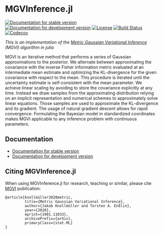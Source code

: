 # MGVInference.jl

[![Documentation for stable version](https://img.shields.io/badge/docs-stable-blue.svg)](https://bat.github.io/MGVInference.jl/stable)
[![Documentation for development version](https://img.shields.io/badge/docs-dev-blue.svg)](https://bat.github.io/MGVInference.jl/dev)
[![License](http://img.shields.io/badge/license-MIT-brightgreen.svg?style=flat)](LICENSE.md)
[![Build Status](https://github.com/bat/MGVInference.jl/workflows/CI/badge.svg?branch=master)](https://github.com/bat/MGVInference.jl/actions?query=workflow%3ACI)
[![Codecov](https://codecov.io/gh/bat/MGVInference.jl/branch/master/graph/badge.svg)](https://codecov.io/gh/bat/MGVInference.jl)

*This is an implementation of the [Metric Gaussian Variational Inference](https://arxiv.org/abs/1901.11033) (MGVI) algorithm in julia*


MGVI is an iterative method that performs a series of Gaussian approximations to the posterior. We alternate between approximating the covariance with the inverse Fisher information metric evaluated at an intermediate mean estimate and optimizing the KL-divergence for the given covariance with respect to the mean. This procedure is iterated until the uncertainty estimate is self-consistent with the mean parameter. We achieve linear scaling by avoiding to store the covariance explicitly at any time. Instead we draw samples from the approximating distribution relying on an implicit representation and numerical schemes to approximately solve linear equations. Those samples are used to approximate the KL-divergence and its gradient. The usage of natural gradient descent allows for rapid convergence. Formulating the Bayesian model in standardized coordinates makes MGVI applicable to any inference problem with continuous parameters.

## Documentation
* [Documentation for stable version](https://bat.github.io/MGVInference.jl/stable)
* [Documentation for development version](https://bat.github.io/MGVInference.jl/dev)

## Citing MGVInference.jl

When using MGVInference.jl for research, teaching or similar, please cite [MGVI](https://arxiv.org/abs/1901.11033) publication:

```
@article{knollmüller2020metric,
         title={Metric Gaussian Variational Inference},
         author={Jakob Knollmüller and Torsten A. Enßlin},
         year={2020},
         eprint={1901.11033},
         archivePrefix={arXiv},
         primaryClass={stat.ML}
}
```
